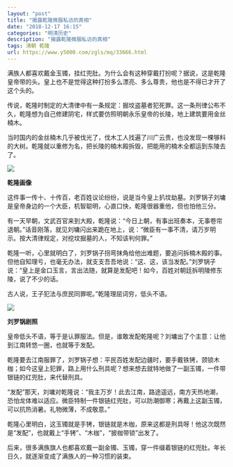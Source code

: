 ```yaml
---
layout: "post"
title: "揭露乾隆微服私访的真相"
date: "2018-12-17 16:15"
categories: "明清历史"
description: "揭露乾隆微服私访的真相"
tags: 清朝 乾隆
url: https://www.y5000.com/zgls/mq/33666.html
---
```






满族人都喜欢戴金玉镯，挂红兜肚。为什么会有这种穿戴打扮呢？据说，这是乾隆皇帝带的头。皇上也不是觉得这种打扮多么漂亮、多么尊贵，他也是不得已才开了这个头的。

传说，乾隆时制定的大清律中有一条规定：掘坟盗墓者犯死罪。这一条刑律公布不久，乾隆想为自己修建阴宅，样式要仿照明朝永乐皇帝的长陵，地上建筑要用金丝楠木。

当时国内的金丝楠木几乎被伐光了，伐木工人找遍了川广云贵，也没发现一棵够料的大树。乾隆就以重修为名，把长陵的楠木殿拆毁，把能用的楠木全都运到东陵去了。

![](https://img.y5000.com/uploads/allimg/180926/14-1P926155I01O.jpg)

 **乾隆画像**

这件事一传十、十传百，老百姓议论纷纷，说是当今皇上扒坟劫墓。刘罗锅子刘墉是皇帝身边的一个大臣，机智聪明，心直口快，乾隆很器重他，但也怕他三分。

有一天早朝，文武百官来到大殿，乾隆说：“今日上朝，有事出班奏本，无事卷帘退朝。”话音刚落，就见刘墉闪出来跪在地上，说：“微臣有一事不清，请万岁明示。按大清律规定，对挖坟掘墓的人，不知该判何罪。”

乾隆一听，心里就明白了，刘罗锅子拐弯抹角给他出难题，要追问拆楠木殿的事。但他自知理亏，也毫无办法，就支支吾吾地说：“这、这，该当发配。”刘罗锅子说：“皇上是金口玉言，言出法随，就算是发配吧！如今，百姓对朝廷拆明陵修东陵，说了不少的话。

古人说，王子犯法与庶民同罪呢。”乾隆理屈词穷，低头不语。

![](https://img.y5000.com/uploads/allimg/180926/14-1P926155KA19.jpg)

 **刘罗锅剧照**

皇帝低头不语，等于是认罪服法。但是，谁敢发配乾隆呢？刘墉出了个主意：让他到江南转悠一圈，也就等于发配。

乾隆要去江南服罪了，刘罗锅子想：平民百姓发配边疆时，要手戴铁铐，颈锁木枷；如今这皇上犯罪，路上用什么刑具呢？想来想去就特地做了一副玉镯，一件带银链的红兜肚，来代替刑具。

“发配”那天，刘墉对乾隆说：“我主万岁！此去江南，路途遥远，南方天热地潮，恐怕龙体难以适应。微臣特制一件银链红兜肚，可以防潮御寒；再戴上这副玉镯，可以抗热消暑。礼物微薄，不成敬意。”

乾隆心里明白，这玉镯就是手铐，银链就是木枷，原来这都是刑具呀！他这次既然是“发配”，也就戴上“手铐”、“木枷”，“披枷带锁”出发了。

后来，很多满族旗人也都喜欢戴一副金镯、玉镯，穿一件缀着银链的红兜肚。年长日久，就逐渐变成了满族人的一种习惯的装束。

